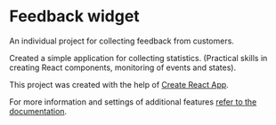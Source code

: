 # Feedback widget
An individual project for collecting feedback from customers.

Created a simple application for collecting statistics.
(Practical skills in creating React components, monitoring of events and states).

This project was created with the help of
[Create React App](https://github.com/facebook/create-react-app).

For more information and settings of additional features
[refer to the documentation](https://facebook.github.io/create-react-app/docs/getting-started).



  
